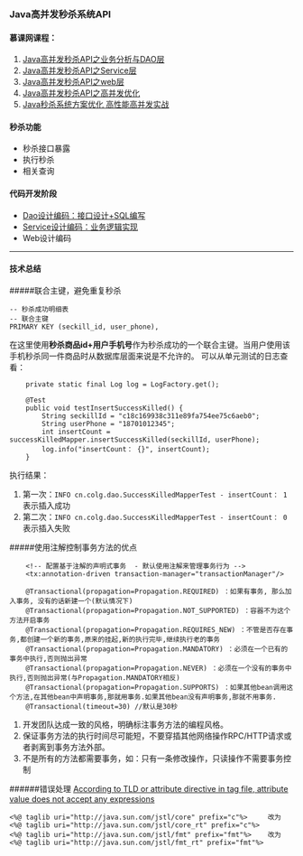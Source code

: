 ### Java高并发秒杀系统API

#### 慕课网课程：
1. [Java高并发秒杀API之业务分析与DAO层 ](https://www.imooc.com/learn/630)
2. [Java高并发秒杀API之Service层](https://www.imooc.com/learn/631)
3. [Java高并发秒杀API之web层](https://www.imooc.com/learn/630)
4. [Java高并发秒杀API之高并发优化](https://www.imooc.com/learn/632)
5. [Java秒杀系统方案优化 高性能高并发实战](https://coding.imooc.com/class/168.html)

#### 秒杀功能
- 秒杀接口暴露
- 执行秒杀
- 相关查询

#### 代码开发阶段
- [Dao设计编码：接口设计+SQL编写](https://github.com/colg-cloud/seckill/tree/master/src/main/java/cn/colg/dao)
- [Service设计编码：业务逻辑实现](https://github.com/colg-cloud/seckill/tree/master/src/main/java/cn/colg/service)
- Web设计编码

---

#### 技术总结
#####联合主键，避免重复秒杀
```
-- 秒杀成功明细表
-- 联合主键
PRIMARY KEY (seckill_id, user_phone),
```
在这里使用**秒杀商品id+用户手机号**作为秒杀成功的一个联合主键。当用户使用该手机秒杀同一件商品时从数据库层面来说是不允许的。
可以从单元测试的日志查看：
```
	private static final Log log = LogFactory.get();

	@Test
	public void testInsertSuccessKilled() {
		String seckillId = "c18c169938c311e89fa754ee75c6aeb0";
		String userPhone = "18701012345";
		int insertCount = successKilledMapper.insertSuccessKilled(seckillId, userPhone);
		log.info("insertCount： {}", insertCount);
	}
```
执行结果：
1. 第一次：`INFO cn.colg.dao.SuccessKilledMapperTest - insertCount： 1`    表示插入成功
2. 第二次：`INFO cn.colg.dao.SuccessKilledMapperTest - insertCount： 0`    表示插入失败

#####使用注解控制事务方法的优点
```
	<!-- 配置基于注解的声明式事务  - 默认使用注解来管理事务行为 -->
	<tx:annotation-driven transaction-manager="transactionManager"/>
	
	@Transactional(propagation=Propagation.REQUIRED) ：如果有事务, 那么加入事务, 没有的话新建一个(默认情况下)
	@Transactional(propagation=Propagation.NOT_SUPPORTED) ：容器不为这个方法开启事务
	@Transactional(propagation=Propagation.REQUIRES_NEW) ：不管是否存在事务,都创建一个新的事务,原来的挂起,新的执行完毕,继续执行老的事务
	@Transactional(propagation=Propagation.MANDATORY) ：必须在一个已有的事务中执行,否则抛出异常
	@Transactional(propagation=Propagation.NEVER) ：必须在一个没有的事务中执行,否则抛出异常(与Propagation.MANDATORY相反)
	@Transactional(propagation=Propagation.SUPPORTS) ：如果其他bean调用这个方法,在其他bean中声明事务,那就用事务.如果其他bean没有声明事务,那就不用事务.
	@Transactional(timeout=30) //默认是30秒
```
1. 开发团队达成一致的风格，明确标注事务方法的编程风格。
2. 保证事务方法的执行时间尽可能短，不要穿插其他网络操作RPC/HTTP请求或者剥离到事务方法外部。
3. 不是所有的方法都需要事务，如：只有一条修改操作，只读操作不需要事务控制

######错误处理
[According to TLD or attribute directive in tag file, attribute value does not accept any expressions](https://blog.csdn.net/jasper_success/article/details/6693434)
```
<%@ taglib uri="http://java.sun.com/jstl/core" prefix="c"%>		改为	<%@ taglib uri="http://java.sun.com/jstl/core_rt" prefix="c"%>
<%@ taglib uri="http://java.sun.com/jstl/fmt" prefix="fmt"%>	改为	<%@ taglib uri="http://java.sun.com/jstl/fmt_rt" prefix="fmt"%>
```